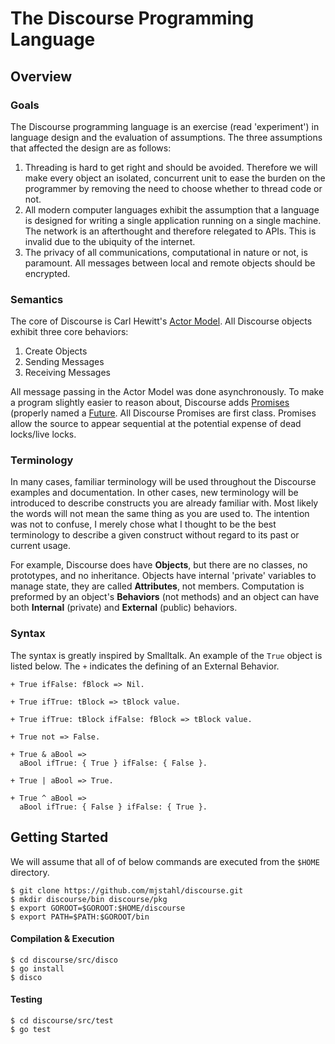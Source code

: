 # The Discourse Programming Language
## Overview
### Goals
The Discourse programming language is an exercise (read 'experiment') in language design and the evaluation of assumptions.  The three assumptions that affected the design are as follows:

1. Threading is hard to get right and should be avoided. Therefore we will make every object an isolated, concurrent unit to ease the burden on the programmer by removing the need to choose whether to thread code or not.
2. All modern computer languages exhibit the assumption that a language is designed for writing a single application running on a single machine.  The network is an afterthought and therefore relegated to APIs. This is invalid due to the ubiquity of the internet.
3. The privacy of all communications, computational in nature or not, is paramount. All messages between local and remote objects should be encrypted.

### Semantics
The core of Discourse is Carl Hewitt's [Actor Model](https://en.wikipedia.org/wiki/Actor_model). All Discourse objects exhibit three core behaviors:

1. Create Objects
2. Sending Messages
3. Receiving Messages

All message passing in the Actor Model was done asynchronously. To make a program slightly easier to reason about, Discourse adds [Promises](https://en.wikipedia.org/wiki/Futures_and_promises) (properly named a [Future](https://en.wikipedia.org/wiki/Futures_and_promises). All Discourse Promises are first class.  Promises allow the source to appear sequential at the potential expense of dead locks/live locks.

### Terminology
In many cases, familiar terminology will be used throughout the Discourse examples and documentation. In other cases, new terminology will be introduced to describe constructs you are already familiar with.  Most likely the words will not mean the same thing as you are used to.  The intention was not to confuse, I merely chose what I thought to be the best terminology to describe a given construct without regard to its past or current usage.

For example, Discourse does have **Objects**, but there are no classes, no prototypes, and no inheritance.  Objects have internal 'private' variables to manage state, they are called **Attributes**, not members. Computation is preformed by an object's **Behaviors** (not methods) and an object can have both **Internal** (private) and **External** (public) behaviors.

### Syntax
The syntax is greatly inspired by Smalltalk.  An example of the ```True``` object is listed below. The ```+``` indicates the defining of an External Behavior.

    + True ifFalse: fBlock => Nil.

    + True ifTrue: tBlock => tBlock value.

    + True ifTrue: tBlock ifFalse: fBlock => tBlock value.

    + True not => False.

    + True & aBool =>
      aBool ifTrue: { True } ifFalse: { False }.

    + True | aBool => True.

    + True ^ aBool =>
      aBool ifTrue: { False } ifFalse: { True }.

## Getting Started
We will assume that all of of below commands are executed from the ```$HOME``` directory.

    $ git clone https://github.com/mjstahl/discourse.git
    $ mkdir discourse/bin discourse/pkg
    $ export GOROOT=$GOROOT:$HOME/discourse
    $ export PATH=$PATH:$GOROOT/bin


#### Compilation & Execution
    $ cd discourse/src/disco
    $ go install
    $ disco

#### Testing
    $ cd discourse/src/test
    $ go test


